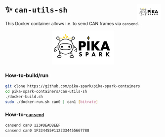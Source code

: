 <a href="https://pika-spark.io/"><img align="right" src="https://raw.githubusercontent.com/pika-spark/.github/main/logo/logo-pika-spark-bg-white.png" width="15%"></a>
:sparkles: `can-utils-sh`
=========================
This Docker container allows i.e. to send CAN frames via `cansend`.

<p align="center">
  <a href="https://pika-spark.io/"><img src="https://raw.githubusercontent.com/pika-spark/.github/main/logo/logo-pika-spark-bg-white-github.png" width="40%"></a>
</p>

### How-to-build/run
```bash
git clone https://github.com/pika-spark/pika-spark-containers
cd pika-spark-containers/can-utils-sh
./docker-build.sh
sudo ./docker-run.sh can0 | can1 [bitrate]
```

### How-to-[`cansend`](https://manpages.ubuntu.com/manpages/lunar/man1/cansend.1.html)
```bash
cansend can0 123#DEADBEEF
cansend can0 1F334455#1122334455667788
```
